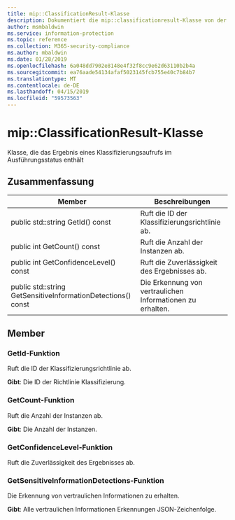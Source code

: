 ```yaml
---
title: mip::ClassificationResult-Klasse
description: Dokumentiert die mip::classificationresult-Klasse von der Microsoft Information Protection (MIP) SDK.
author: msmbaldwin
ms.service: information-protection
ms.topic: reference
ms.collection: M365-security-compliance
ms.author: mbaldwin
ms.date: 01/28/2019
ms.openlocfilehash: 6a048dd7902e8148e4f32f8cc9e62d63110b2b4a
ms.sourcegitcommit: ea76aade54134afaf5023145fcb755e40c7b84b7
ms.translationtype: MT
ms.contentlocale: de-DE
ms.lasthandoff: 04/15/2019
ms.locfileid: "59573563"
---
```

# <a name="class-mipclassificationresult"></a>mip::ClassificationResult-Klasse 
Klasse, die das Ergebnis eines Klassifizierungsaufrufs im Ausführungsstatus enthält
  
## <a name="summary"></a>Zusammenfassung
 Member                        | Beschreibungen                                
--------------------------------|---------------------------------------------
public std::string GetId() const  |  Ruft die ID der Klassifizierungsrichtlinie ab.
public int GetCount() const  |  Ruft die Anzahl der Instanzen ab.
public int GetConfidenceLevel() const  |  Ruft die Zuverlässigkeit des Ergebnisses ab.
public std::string GetSensitiveInformationDetections() const  |  Die Erkennung von vertraulichen Informationen zu erhalten.
  
## <a name="members"></a>Member
  
### <a name="getid-function"></a>GetId-Funktion
Ruft die ID der Klassifizierungsrichtlinie ab.

  
**Gibt**: Die ID der Richtlinie Klassifizierung.
  
### <a name="getcount-function"></a>GetCount-Funktion
Ruft die Anzahl der Instanzen ab.

  
**Gibt**: Die Anzahl der Instanzen.
  
### <a name="getconfidencelevel-function"></a>GetConfidenceLevel-Funktion
Ruft die Zuverlässigkeit des Ergebnisses ab.
  
### <a name="getsensitiveinformationdetections-function"></a>GetSensitiveInformationDetections-Funktion
Die Erkennung von vertraulichen Informationen zu erhalten.

  
**Gibt**: Alle vertraulichen Informationen Erkennungen JSON-Zeichenfolge.
